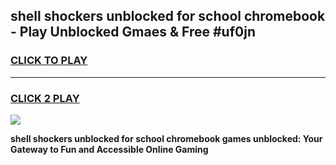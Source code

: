 
## shell shockers unblocked for school chromebook - Play Unblocked Gmaes & Free #uf0jn
<h3>
<a href="https://news.freeplayer.one?title=shell_shockers_unblocked_for_school_chromebook&ref=03M">CLICK TO PLAY</a></h3>
<hr>

<h3>
<a href="https://news.freeplayer.one?title=shell_shockers_unblocked_for_school_chromebook&ref=03M">CLICK 2 PLAY</a>
  
</h3>

<a href="https://news.freeplayer.one?title=shell_shockers_unblocked_for_school_chromebook&ref=03M"><img src="https://clearcache.store/games.png"></a>


**shell shockers unblocked for school chromebook games unblocked: Your Gateway to Fun and Accessible Online Gaming**

